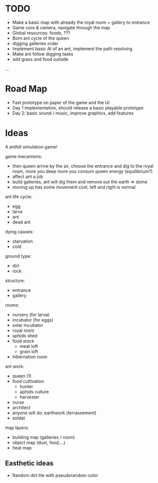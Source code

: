 
TODO
===

- Make a basic map with already the royal room + gallery to entrance
- Game core & camera, navigate through the map
- Global resources: foods, ???
- Born ant cycle of the queen
- digging galleries order
- Implement basic AI of an ant, implement the path resolving
- Make ant follow digging tasks
- add grass and food outside

...

Road Map
===

- Fast prototype on paper of the game and the UI
- Day 1 implementation, should release a basic playable prototype
- Day 2: basic sound / music, improve graphics, add features

Ideas
===

A anthill simulation game!

game mecanisms:
  - then queen arrive by the air, choose the entrance and dig to the royal room, more you deep more you consum queen energy (equilibrium?)
  - affect ant a job
  - build galleries, ant will dig them and remove out the earth => dome
  - moving up has some movement cost, left and right is normal

ant life cycle:
  - egg
  - larva
  - ant
  - dead ant

dying causes:
 - starvation
 - cold

ground type:
 - dirt
 - rock

structure:
 - entrance
 - gallery

rooms:
  - nursery (for larva)
  - incubator (for eggs)
  - solar incubator
  - royal room
  - aphids shed
  - food stock
    - meat loft
    - grain loft
  - hibernation room

ant work:
  - queen (1)
  - food cultivation
    - hunter
    - aphids culture
    - harvester
  - nurse
  - architect
  - anyone will do: earthwork (terrassement)
  - soldat

map layers:
  - building map (galleries / room)
  - object map (dust, food,...)
  - heat map

Easthetic ideas
---

- Random dirt tile with pseudorandom color
